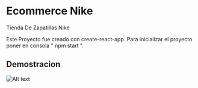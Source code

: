 # Ecommerce Nike

Tienda De Zapatillas Nike

Este Proyecto fue creado con create-react-app.
Para inicializar el proyecto poner en consola " npm start ".


## Demostracion
![Alt text](./public/E-commerce-Nike.gif)